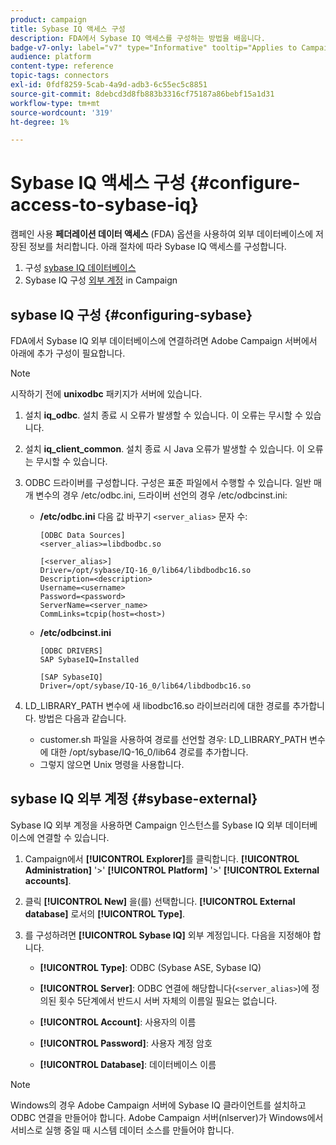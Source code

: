 ```yaml
---
product: campaign
title: Sybase IQ 액세스 구성
description: FDA에서 Sybase IQ 액세스를 구성하는 방법을 배웁니다.
badge-v7-only: label="v7" type="Informative" tooltip="Applies to Campaign Classic v7 only"
audience: platform
content-type: reference
topic-tags: connectors
exl-id: 0fdf8259-5cab-4a9d-adb3-6c55ec5c8851
source-git-commit: 8debcd3d8fb883b3316cf75187a86bebf15a1d31
workflow-type: tm+mt
source-wordcount: '319'
ht-degree: 1%

---
```


# Sybase IQ 액세스 구성 {#configure-access-to-sybase-iq}



캠페인 사용 **페더레이션 데이터 액세스** (FDA) 옵션을 사용하여 외부 데이터베이스에 저장된 정보를 처리합니다. 아래 절차에 따라 Sybase IQ 액세스를 구성합니다.

1. 구성 [sybase IQ 데이터베이스](#configuring-sybase)
1. Sybase IQ 구성 [외부 계정](#sybase-external) in Campaign

## sybase IQ 구성 {#configuring-sybase}

FDA에서 Sybase IQ 외부 데이터베이스에 연결하려면 Adobe Campaign 서버에서 아래에 추가 구성이 필요합니다.

>[!NOTE]
>
>시작하기 전에 **unixodbc** 패키지가 서버에 있습니다.

1. 설치 **iq_odbc**. 설치 종료 시 오류가 발생할 수 있습니다. 이 오류는 무시할 수 있습니다.

1. 설치 **iq_client_common**. 설치 종료 시 Java 오류가 발생할 수 있습니다. 이 오류는 무시할 수 있습니다.

1. ODBC 드라이버를 구성합니다. 구성은 표준 파일에서 수행할 수 있습니다. 일반 매개 변수의 경우 /etc/odbc.ini, 드라이버 선언의 경우 /etc/odbcinst.ini:

   * **/etc/odbc.ini** 다음 값 바꾸기 `<server_alias>` 문자 수:

      ```
      [ODBC Data Sources]
      <server_alias>=libdbodbc.so
      
      [<server_alias>]
      Driver=/opt/sybase/IQ-16_0/lib64/libdbodbc16.so
      Description=<description>
      Username=<username>
      Password=<password>
      ServerName=<server_name>
      CommLinks=tcpip(host=<host>)
      ```

   * **/etc/odbcinst.ini**

      ```
      [ODBC DRIVERS]
      SAP SybaseIQ=Installed
      
      [SAP SybaseIQ]
      Driver=/opt/sybase/IQ-16_0/lib64/libdbodbc16.so
      ```

1. LD_LIBRARY_PATH 변수에 새 libodbc16.so 라이브러리에 대한 경로를 추가합니다. 방법은 다음과 같습니다.

   * customer.sh 파일을 사용하여 경로를 선언할 경우: LD_LIBRARY_PATH 변수에 대한 /opt/sybase/IQ-16_0/lib64 경로를 추가합니다.
   * 그렇지 않으면 Unix 명령을 사용합니다.

## sybase IQ 외부 계정 {#sybase-external}

Sybase IQ 외부 계정을 사용하면 Campaign 인스턴스를 Sybase IQ 외부 데이터베이스에 연결할 수 있습니다.

1. Campaign에서 **[!UICONTROL Explorer]**&#x200B;를 클릭합니다. **[!UICONTROL Administration]** &#39;>&#39; **[!UICONTROL Platform]** &#39;>&#39; **[!UICONTROL External accounts]**.

1. 클릭 **[!UICONTROL New]** 을(를) 선택합니다. **[!UICONTROL External database]** 로서의 **[!UICONTROL Type]**.

1. 를 구성하려면 **[!UICONTROL Sybase IQ]** 외부 계정입니다. 다음을 지정해야 합니다.

   * **[!UICONTROL Type]**: ODBC (Sybase ASE, Sybase IQ)

   * **[!UICONTROL Server]**: ODBC 연결에 해당합니다(`<server_alias>`)에 정의된 횟수 5단계에서 반드시 서버 자체의 이름일 필요는 없습니다.

   * **[!UICONTROL Account]**: 사용자의 이름

   * **[!UICONTROL Password]**: 사용자 계정 암호

   * **[!UICONTROL Database]**: 데이터베이스 이름

>[!NOTE]
>
>Windows의 경우 Adobe Campaign 서버에 Sybase IQ 클라이언트를 설치하고 ODBC 연결을 만들어야 합니다. Adobe Campaign 서버(nlserver)가 Windows에서 서비스로 실행 중일 때 시스템 데이터 소스를 만들어야 합니다.
